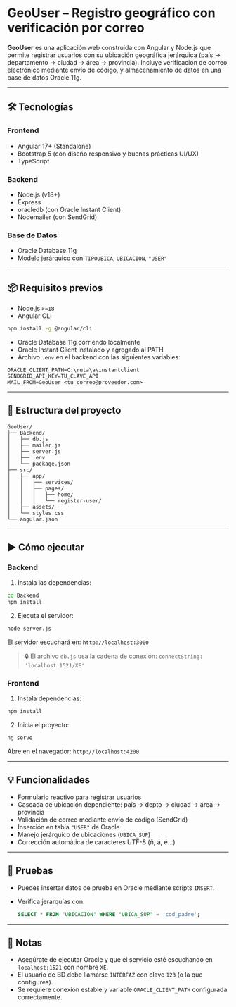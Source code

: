 # GeoUser – Registro geográfico con verificación por correo

**GeoUser** es una aplicación web construida con Angular y Node.js que permite registrar usuarios con su ubicación geográfica jerárquica (país → departamento → ciudad → área → provincia). Incluye verificación de correo electrónico mediante envío de código, y almacenamiento de datos en una base de datos Oracle 11g.

---

## 🛠️ Tecnologías

### Frontend
- Angular 17+ (Standalone)
- Bootstrap 5 (con diseño responsivo y buenas prácticas UI/UX)
- TypeScript

### Backend
- Node.js (v18+)
- Express
- oracledb (con Oracle Instant Client)
- Nodemailer (con SendGrid)

### Base de Datos
- Oracle Database 11g
- Modelo jerárquico con `TIPOUBICA`, `UBICACION`, `"USER"`

---

## 📦 Requisitos previos

- Node.js `>=18`
- Angular CLI

```bash
npm install -g @angular/cli
````

* Oracle Database 11g corriendo localmente
* Oracle Instant Client instalado y agregado al PATH
* Archivo `.env` en el backend con las siguientes variables:

```env
ORACLE_CLIENT_PATH=C:\ruta\a\instantclient
SENDGRID_API_KEY=TU_CLAVE_API
MAIL_FROM=GeoUser <tu_correo@proveedor.com>
```

---

## 📁 Estructura del proyecto

```
GeoUser/
├── Backend/
│   ├── db.js
│   ├── mailer.js
│   ├── server.js
│   ├── .env
│   └── package.json
├── src/
│   ├── app/
│   │   ├── services/
│   │   ├── pages/
│   │   │   ├── home/
│   │   │   └── register-user/
│   ├── assets/
│   └── styles.css
└── angular.json
```

---

## ▶️ Cómo ejecutar

### Backend

1. Instala las dependencias:

```bash
cd Backend
npm install
```

2. Ejecuta el servidor:

```bash
node server.js
```

El servidor escuchará en: `http://localhost:3000`

> 🔒 El archivo `db.js` usa la cadena de conexión:
> `connectString: 'localhost:1521/XE'`

### Frontend

1. Instala dependencias:

```bash
npm install
```

2. Inicia el proyecto:

```bash
ng serve
```

Abre en el navegador: `http://localhost:4200`

---

## 💡 Funcionalidades

* Formulario reactivo para registrar usuarios
* Cascada de ubicación dependiente: país → depto → ciudad → área → provincia
* Validación de correo mediante envío de código (SendGrid)
* Inserción en tabla `"USER"` de Oracle
* Manejo jerárquico de ubicaciones (`UBICA_SUP`)
* Corrección automática de caracteres UTF-8 (ñ, á, é…)

---

## 🧪 Pruebas

* Puedes insertar datos de prueba en Oracle mediante scripts `INSERT`.
* Verifica jerarquías con:

  ```sql
  SELECT * FROM "UBICACION" WHERE "UBICA_SUP" = 'cod_padre';
  ```

---

## 📝 Notas

* Asegúrate de ejecutar Oracle y que el servicio esté escuchando en `localhost:1521` con nombre `XE`.
* El usuario de BD debe llamarse `INTERFAZ` con clave `123` (o la que configures).
* Se requiere conexión estable y variable `ORACLE_CLIENT_PATH` configurada correctamente.
